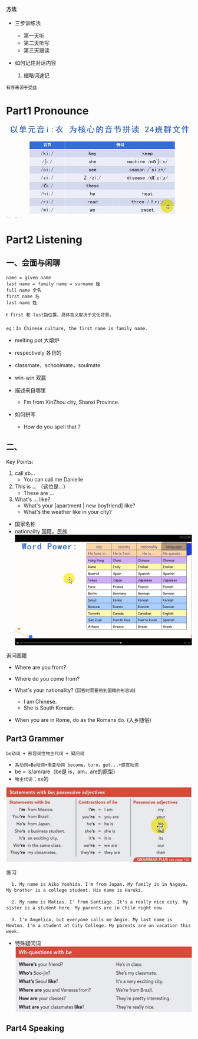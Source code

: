 #### 方法
- 三步训练法
  - 第一天听
  - 第二天听写
  - 第三天跟读

- 如何记住对话内容
  1. 缩略词速记


`有序来源于受益`
# Part1 Pronounce  
![1](./1.png)
# Part2 Listening

## 一、会面与闲聊

```
name = given name
last name = family name = surname 姓
full name 全名
first name 名
last name 姓

❗️ first 和 last指位置，具体含义取决于文化背景。

eg：In Chinese culture, the first name is family name.
```

- melting pot 大熔炉
- respectively 各自的
- classmate，schoolmate，soulmate
- win-win 双赢


- 描述来自哪里
  - I'm from XinZhou city, Shanxi Province.
- 如何拼写
  - How do you spell that？

## 二、
Key Points:
1. call sb... 
   - You can call me Danielle
2. This is ... （这位是...）
   - These are ...
3. What's ... like?
   - What's your [apartment | new boyfriend] like?
   - What's the weather like in your city?

- 国家名称
- nationality 国籍，民族
![1](./4.png)

询问国籍
- Where are you from?
- Where do you come from?
- What's your nationality? (`回答时需要用到国籍的形容词`)
  - I am Chinese.
  - She is South Korean.

- When you are in Rome, do as the Romans do. (入乡随俗)

## Part3 Grammer
`be动词 + 形容词性物主代词 + 疑问词`

- `系动词=Be动词+渐变动词 become，turn，get...+感官动词
`
- be = is/am/are（be是 is，am，are的原型）
- `物主代词`：xx的

![1](./6.png)


练习
```
  1. My name is Aiko Yoshida. I'm from Japan. My family is in Nagoya. My brother is a college student. His name is Haruki.

  2. My name is Matias. I' from Santiago. It's a really nice city. My sister is a student here. My parents are in Chile right now.

  3. I'm Angelica, but everyone calls me Angie. My last name is Newton. I'm a student at City College. My parents are on vacation this week.
```
- 特殊疑问词
![1](./7.png)


## Part4 Speaking

